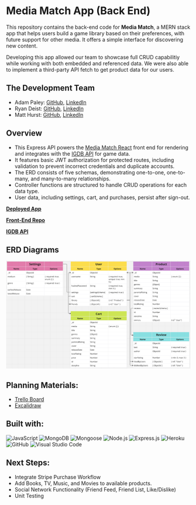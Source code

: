 # Media Match App (Back End)
This repository contains the back-end code for **Media Match**, a MERN stack app that helps users build a game library based on their preferences, with future support for other media. It offers a simple interface for discovering new content.  

Developing this app allowed our team to showcase full CRUD capabilitiy while working with both embedded and referenced data. We were also able to implement a third-party API fetch to get product data for our users.


## The Development Team
- Adam Paley: [GitHub](https://github.com/adampaley), [LinkedIn](https://www.linkedin.com/in/adampaley/)
- Ryan Deist: [GitHub](https://github.com/ryandeist), [LinkedIn](https://www.linkedin.com/in/ryantdeist/)
- Matt Hurst: [GitHub](https://github.com/mhurst66), [LinkedIn](https://www.linkedin.com/in/matthew-hurst-85627b56/)

## Overview
- This Express API powers the [Media Match React](https://github.com/adampaley/mern-media-match-front-end) front end for rendering and integrates with the [IGDB API](https://api-docs.igdb.com/#getting-started) for game data.  
- It features basic JWT authorization for protected routes, including validation to prevent incorrect credentials and duplicate accounts.  
- The ERD consists of five schemas, demonstrating one-to-one, one-to-many, and many-to-many relationships.  
- Controller functions are structured to handle CRUD operations for each data type.  
- User data, including settings, cart, and purchases, persist after sign-out.  


[**Deployed App**](https://media-match.netlify.app/)

[**Front-End Repo**](https://github.com/adampaley/mern-media-match-front-end)

[**IGDB API**](https://api-docs.igdb.com/#getting-started)

## ERD Diagrams
![ERD Diagram](public/video-games/genres/images/ERD-Relationships.png)

## Planning Materials:
- [Trello Board](https://trello.com/b/a6q0CveD/mediamatch)
- [Excalidraw](https://excalidraw.com/#room=e85b8168469433527c79,5qeao3pG57lc7VZd0PgBRg)

## Built with:
![JavaScript](https://img.shields.io/badge/javascript-%23323330.svg?style=for-the-badge&logo=javascript&logoColor=%23F7DF1E)
![MongoDB](https://img.shields.io/badge/MongoDB-%2347A248?style=for-the-badge&logo=mongodb&logoColor=white)
![Mongoose](https://img.shields.io/badge/Mongoose-%23F04D35?style=for-the-badge&logo=mongoosedotws&logoColor=white)
![Node.js](https://img.shields.io/badge/node.js-%235FA04E?style=for-the-badge&logo=nodedotjs&logoColor=white)
![Express.js](https://img.shields.io/badge/express.js-%23000000?style=for-the-badge)
![Heroku](https://img.shields.io/badge/heroku-%23430098?style=for-the-badge)
![GitHub](https://img.shields.io/badge/github-%23121011.svg?style=for-the-badge&logo=github&logoColor=white)
![Visual Studio Code](https://img.shields.io/badge/Visual%20Studio%20Code-0078d7.svg?style=for-the-badge&logo=visual-studio-code&logoColor=white)

## Next Steps:
- Integrate Stripe Purchase Workflow
- Add Books, TV, Music, and Movies to available products.
- Social Network Functionality (Friend Feed, Friend List, Like/Dislike)
- Unit Testing 
